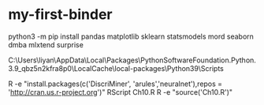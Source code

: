 # my-first-binder

python3 -m pip install pandas matplotlib sklearn statsmodels mord seaborn dmba mlxtend surprise

C:\Users\liyan\AppData\Local\Packages\PythonSoftwareFoundation.Python.3.9_qbz5n2kfra8p0\LocalCache\local-packages\Python39\Scripts

R -e "install.packages(c('DiscriMiner', 'arules','neuralnet'),repos = 'http://cran.us.r-project.org')"
RScript Ch10.R
R -e "source('Ch10.R')"


